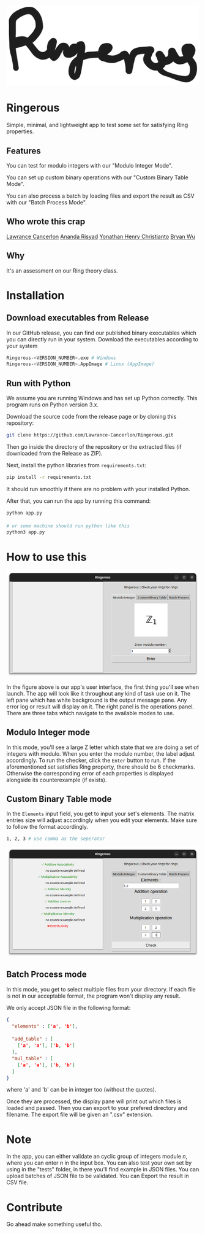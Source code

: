 ![Logo](./assets/logo.png)

# Ringerous

Simple, minimal, and lightweight app to test some set for satisfying Ring properties.

## Features

You can test for modulo integers with our "Modulo Integer Mode".

You can set up custom binary operations with our "Custom Binary Table Mode".

You can also process a batch by loading files and export the result as CSV with our "Batch Process Mode".

## Who wrote this crap

[Lawrance Cancerlon](https://github.com/Lawrance-Cancerlon)
[Ananda Risyad](https://github.com/Wakugumi)
[Yonathan Henry Christianto](https://github.com/henrychristianto)
[Bryan Wu](https://github.com/BryanWu1020)

## Why

It's an assessment on our Ring theory class.

# Installation

## Download executables from Release

In our GitHub release, you can find our published binary executables which you can directly run in your system. Download the executables according to your system

```bash
Ringerous-<VERSION_NUMBER>.exe # Windows
Ringerous-<VERSION_NUMBER>.AppImage # Linux (AppImage)
```

## Run with Python

We assume you are running Windows and has set up Python correctly. This program runs on Python version 3.x.

Download the source code from the release page or by cloning this repository:

```bash
git clone https://github.com/Lawrance-Cancerlon/Ringerous.git
```

Then go inside the directory of the repository or the extracted files (if downloaded from the Release as ZIP).

Next, install the python libraries from `requirements.txt`:

```bash
pip install -r requirements.txt
```

It should run smoothly if there are no problem with your installed Python.

After that, you can run the app by running this command:

```bash
python app.py

# or some machine should run python like this
python3 app.py
```

# How to use this

![Figure 1 - User Interface of the program.](./assets/figure_1.png)

In the figure above is our app's user interface, the first thing you'll see when launch. The app will look like it throughout any kind of task use on it.
The left pane which has white background is the output message pane. Any error log or result will display on it.
The right panel is the operations panel. There are three tabs which navigate to the available modes to use.

## Modulo Integer mode

In this mode, you'll see a large Z letter which state that we are doing a set of integers with modulo. When you enter the modulo number, the label adjust accordingly.
To run the checker, click the `Enter` button to run. If the aforementioned set satisfies Ring property, there should be 6 checkmarks. Otherwise the corresponding error of each properties is displayed alongside its counterexample (if exists).

## Custom Binary Table mode

In the `Elements` input field, you get to input your set's elements. The matrix entries size will adjust accordingly when you edit your elements. Make sure to follow the format accordingly.

```bash
1, 2, 3 # use comma as the seperator
```

![Figure 2 - Testing for an invalid ring.](./assets/figure_2.png)

## Batch Process mode

In this mode, you get to select multiple files from your directory. If each file is not in our acceptable format, the program won't display any result.

We only accept JSON file in the following format:

```JSON
{
  "elements" : ['a', 'b'],

  "add_table" : [
    ['a', 'a'], ['b, 'b']
  ],
  "mul_table" : [
    ['a', 'a'], ['b, 'b']
  ]
}
```

where 'a' and 'b' can be in integer too (without the quotes).

Once they are processed, the display pane will print out which files is loaded and passed. Then you can export to your prefered directory and filename.
The export file will be given an ".csv" extension.

# Note

In the app, you can either validate an cyclic group of integers module _n_, where you can enter _n_ in the input box.
You can also test your own set by using in the "tests" folder, in there you'll find example in JSON files.
You can upload batches of JSON file to be validated.
You can Export the result in CSV file.

# Contribute

Go ahead make something useful tho.
